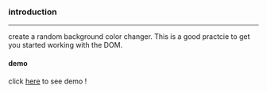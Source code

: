 
### introduction
---
create a random background color changer. This is a good practcie to get you started working with the DOM.

#### demo
click [here]() to see demo !
